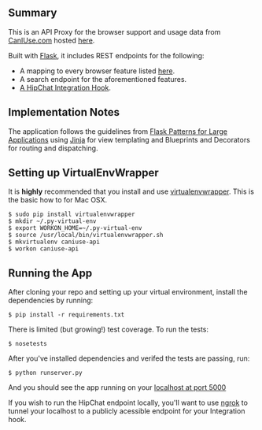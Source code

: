Summary
-------
This is an API Proxy for the browser support and usage data from [CanIUse.com](http://caniuse.com/) hosted [here](https://github.com/fyrd/caniuse).

Built with [Flask](http://flask.pocoo.org/), it includes REST endpoints for the following: 
* A mapping to every browser feature listed [here](https://github.com/Fyrd/caniuse/tree/master/features-json).
* A search endpoint for the aforementioned features.
* [A HipChat Integration Hook](https://blog.hipchat.com/2015/02/11/build-your-own-integration-with-hipchat/). 

Implementation Notes
--------------------
The application follows the guidelines from [Flask Patterns for Large Applications](http://flask.pocoo.org/docs/patterns/packages/) using [Jinja](http://jinja.pocoo.org/) for view templating and Blueprints and Decorators for routing and dispatching.

Setting up VirtualEnvWrapper
---------------------
It is **highly** recommended that you install and use [virtualenvwrapper](http://virtualenvwrapper.readthedocs.org/en/latest/install.html). 
This is the basic how to for Mac OSX. 
```
$ sudo pip install virtualenvwrapper
$ mkdir ~/.py-virtual-env
$ export WORKON_HOME=~/.py-virtual-env
$ source /usr/local/bin/virtualenvwrapper.sh
$ mkvirtualenv caniuse-api
$ workon caniuse-api
```

Running the App
---------------
After cloning your repo and setting up your virtual environment, install the dependencies by running:
```
$ pip install -r requirements.txt
```
There is limited (but growing!) test coverage. To run the tests:
```
$ nosetests
```
After you've installed dependencies and verifed the tests are passing, run:
```
$ python runserver.py
```
And you should see the app running on your [localhost at port 5000](http://localhost:5000)

If you wish to run the HipChat endpoint locally, you'll want to use [ngrok](http://ngrok.com/) to tunnel your localhost to a publicly acessible endpoint for your Integration hook. 
